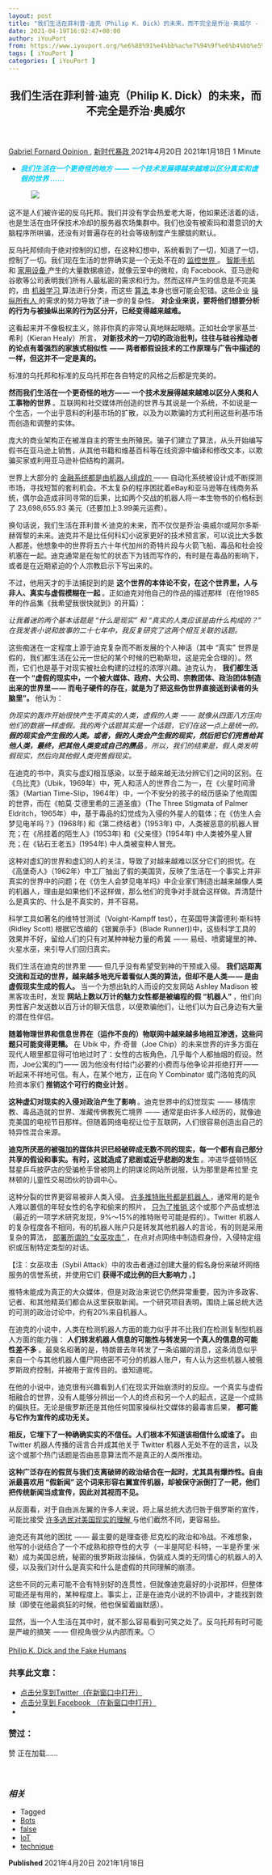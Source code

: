 ```yaml
---
layout: post
title: "我们生活在菲利普·迪克（Philip K. Dick）的未来，而不完全是乔治·奥威尔 - iYouPort"
date: 2021-04-19T16:02:47+00:00
author: iYouPort
from: https://www.iyouport.org/%e6%88%91%e4%bb%ac%e7%94%9f%e6%b4%bb%e5%9c%a8%e8%8f%b2%e5%88%a9%e6%99%ae%c2%b7%e8%bf%aa%e5%85%8b%ef%bc%88philip-k-dick%ef%bc%89%e7%9a%84%e6%9c%aa%e6%9d%a5%ef%bc%8c%e8%80%8c%e4%b8%8d%e5%ae%8c%e5%85%a8/
tags: [ iYouPort ]
categories: [ iYouPort ]
---
```


<article class="post-15821 post type-post status-publish format-standard has-post-thumbnail hentry category-opinion category-70 tag-bots tag-false tag-iot tag-technique" id="post-15821">
 <header class="entry-header">
  <h1 class="entry-title">
   我们生活在菲利普·迪克（Philip K. Dick）的未来，而不完全是乔治·奥威尔
  </h1>
 </header>
 <div class="entry-meta">
  <span class="byline">
   <a href="https://www.iyouport.org/author/gabrielfornard/" rel="author" title="由Gabriel Fornard发布">
    Gabriel Fornard
   </a>
  </span>
  <span class="cat-links">
   <a href="https://www.iyouport.org/category/opinion/" rel="category tag">
    Opinion
   </a>
   ,
   <a href="https://www.iyouport.org/category/%e6%96%b0%e6%97%b6%e4%bb%a3%e6%9a%b4%e6%94%bf/" rel="category tag">
    新时代暴政
   </a>
  </span>
  <span class="published-on">
   <time class="entry-date published" datetime="2021-04-20T00:02:47+08:00">
    2021年4月20日
   </time>
   <time class="updated" datetime="2021-01-18T21:44:22+08:00">
    2021年1月18日
   </time>
  </span>
  <span class="word-count">
   1 Minute
  </span>
 </div>
 <div class="entry-content">
  <ul>
   <li class="graf graf--p">
    <span style="color: #00ccff;">
     <em>
      <strong>
       我们生活在一个更奇怪的地方  — — 一个技术发展得越来越难以区分真实和虚假的世界 ……
      </strong>
     </em>
    </span>
   </li>
  </ul>
  <figure class="graf graf--figure">
   <img class="graf-image aligncenter jetpack-lazy-image" data-height="500" data-image-id="0*4numQnHaJaZmvBhD" data-lazy-src="https://cdn-images-1.medium.com/max/1067/0*4numQnHaJaZmvBhD?is-pending-load=1" data-width="740" src="https://cdn-images-1.medium.com/max/1067/0*4numQnHaJaZmvBhD" srcset="data:image/gif;base64,R0lGODlhAQABAIAAAAAAAP///yH5BAEAAAAALAAAAAABAAEAAAIBRAA7"/>
   <noscript>
    <img class="graf-image aligncenter" data-height="500" data-image-id="0*4numQnHaJaZmvBhD" data-width="740" src="https://cdn-images-1.medium.com/max/1067/0*4numQnHaJaZmvBhD"/>
   </noscript>
  </figure>
  <p class="graf graf--p">
   这不是人们被许诺的反乌托邦。我们并没有学会热爱老大哥，他如果还活着的话，也是生活在由环保技术冷却的服务器农场集群中。我们也没有被索玛和潜意识的大脑程序所哄骗，还没有对普遍存在的社会等级制度产生朦胧的默认。
  </p>
  <p class="graf graf--p">
   反乌托邦倾向于绝对控制的幻想，在这种幻想中，系统看到了一切，知道了一切，控制了一切。我们现在生活的世界确实是一个无处不在的
   <a class="markup--anchor markup--p-anchor" data-href="https://www.iyouport.org/category/%e7%9b%91%e8%a7%86%e4%b8%8e%e6%93%8d%e7%ba%b5/" href="https://www.iyouport.org/category/%e7%9b%91%e8%a7%86%e4%b8%8e%e6%93%8d%e7%ba%b5/" rel="noopener" target="_blank">
    监控世界
   </a>
   。
   <a class="markup--anchor markup--p-anchor" data-href="https://www.iyouport.org/%e8%ad%a6%e5%af%9f%e5%a6%82%e4%bd%95%e5%88%a9%e7%94%a8%e6%8a%97%e8%ae%ae%e8%80%85%e7%9a%84%e6%89%8b%e6%9c%ba%e8%bf%bd%e8%b8%aa%e6%af%8f%e4%b8%aa%e4%ba%ba/" href="https://www.iyouport.org/%e8%ad%a6%e5%af%9f%e5%a6%82%e4%bd%95%e5%88%a9%e7%94%a8%e6%8a%97%e8%ae%ae%e8%80%85%e7%9a%84%e6%89%8b%e6%9c%ba%e8%bf%bd%e8%b8%aa%e6%af%8f%e4%b8%aa%e4%ba%ba/" rel="noopener" target="_blank">
    智能手机
   </a>
   和
   <a class="markup--anchor markup--p-anchor" data-href="https://www.iyouport.org/%e4%bd%a0%e5%ae%b6%e5%86%b0%e7%ae%b1%e5%a6%82%e4%bd%95%e4%bd%9c%e4%b8%ba%e5%91%88%e5%a0%82%e8%af%81%e4%be%9b%ef%bc%9f/" href="https://www.iyouport.org/%e4%bd%a0%e5%ae%b6%e5%86%b0%e7%ae%b1%e5%a6%82%e4%bd%95%e4%bd%9c%e4%b8%ba%e5%91%88%e5%a0%82%e8%af%81%e4%be%9b%ef%bc%9f/" rel="noopener" target="_blank">
    家用设备
   </a>
   产生的大量数据痕迹，就像云室中的微粒，向 Facebook、亚马逊和谷歌等公司表明我们所有人最私密的需求和行为。然而这样产生的信息是不完美的，由
   <a class="markup--anchor markup--p-anchor" data-href="https://www.iyouport.org/%e6%8c%96%e6%8e%98ai%ef%bc%9a%e6%9c%ba%e5%99%a8%e5%ad%a6%e4%b9%a0%e8%ae%ad%e7%bb%83%e9%9b%86%e4%b8%ad%e7%9a%84%e5%9b%be%e5%83%8f%e6%94%bf%e6%b2%bb/" href="https://www.iyouport.org/%e6%8c%96%e6%8e%98ai%ef%bc%9a%e6%9c%ba%e5%99%a8%e5%ad%a6%e4%b9%a0%e8%ae%ad%e7%bb%83%e9%9b%86%e4%b8%ad%e7%9a%84%e5%9b%be%e5%83%8f%e6%94%bf%e6%b2%bb/" rel="noopener" target="_blank">
    机器学习
   </a>
   算法进行分类，而这些
   <a class="markup--anchor markup--p-anchor" data-href="https://www.iyouport.org/%e7%ae%97%e6%b3%95%e6%ae%96%e6%b0%91%ef%bc%9a%e4%bb%8e%e4%b8%8d%e7%9f%a5%e6%89%80%e4%ba%91%e7%9a%84%e6%b5%81%e8%a1%8c%e8%af%ad%e5%88%b0%e9%87%91%e9%92%b1%e9%a9%b1%e5%8a%a8%e7%9a%84%e6%b5%81%e8%a1%8c/" href="https://www.iyouport.org/%e7%ae%97%e6%b3%95%e6%ae%96%e6%b0%91%ef%bc%9a%e4%bb%8e%e4%b8%8d%e7%9f%a5%e6%89%80%e4%ba%91%e7%9a%84%e6%b5%81%e8%a1%8c%e8%af%ad%e5%88%b0%e9%87%91%e9%92%b1%e9%a9%b1%e5%8a%a8%e7%9a%84%e6%b5%81%e8%a1%8c/" rel="noopener" target="_blank">
    算法
   </a>
   本身也很可能会犯错。这些企业
   <a class="markup--anchor markup--p-anchor" data-href="https://www.iyouport.org/%e7%9c%8b%e4%b8%8d%e8%a7%81%e7%9a%84%e7%8b%ac%e8%a3%81/" href="https://www.iyouport.org/%e7%9c%8b%e4%b8%8d%e8%a7%81%e7%9a%84%e7%8b%ac%e8%a3%81/" rel="noopener" target="_blank">
    操纵所有人
   </a>
   的需求的努力导致了进一步的复杂性。
   <strong class="markup--strong markup--p-strong">
    对企业来说，要将他们想要分析的行为与被操纵出来的行为区分开，已经变得越来越难。
   </strong>
  </p>
  <p class="graf graf--p">
   这看起来并不像极权主义，除非你真的非常认真地眯起眼睛。正如社会学家基兰·希利（Kieran Healy）所言，
   <strong class="markup--strong markup--p-strong">
    对新技术的一刀切的政治批判，往往与硅谷推动者的论点有着强烈的家族式相似性  — — 两者都假设技术的工作原理与广告中描述的一样，但这并不一定是真的。
   </strong>
  </p>
  <p class="graf graf--p">
   标准的乌托邦和标准的反乌托邦在各自特定的风格之后都是完美的。
  </p>
  <p class="graf graf--p">
   <strong class="markup--strong markup--p-strong">
    然而我们生活在一个更奇怪的地方 — — 一个技术发展得越来越难以区分人类和人工事物的世界
   </strong>
   。互联网和社交媒体所创造的世界与其说是一个系统，不如说是一个生态，一个出乎意料的利基市场的扩散，以及为以欺骗的方式利用这些利基市场而创造和调整的实体。
  </p>
  <p class="graf graf--p">
   庞大的商业架构正在被准自主的寄生虫所殖民。骗子们建立了算法，从头开始编写假书在亚马逊上销售，从其他书籍和维基百科等在线资源中编译和修改文本，以欺骗买家或利用亚马逊补偿结构的漏洞。
  </p>
  <p class="graf graf--p">
   世界上大部分的
   <a class="markup--anchor markup--p-anchor" data-href="https://www.iyouport.org/%e8%82%a1%e5%b8%82%e7%8e%b0%e5%9c%a8%e7%94%b1%e8%ae%a1%e7%ae%97%e6%9c%ba%e3%80%81%e7%ae%97%e6%b3%95%e5%92%8c%e8%a2%ab%e5%8a%a8%e7%ae%a1%e7%90%86%e8%80%85%e8%bf%90%e8%a1%8c%ef%bc%8c%e8%bf%99%e6%84%8f/" href="https://www.iyouport.org/%e8%82%a1%e5%b8%82%e7%8e%b0%e5%9c%a8%e7%94%b1%e8%ae%a1%e7%ae%97%e6%9c%ba%e3%80%81%e7%ae%97%e6%b3%95%e5%92%8c%e8%a2%ab%e5%8a%a8%e7%ae%a1%e7%90%86%e8%80%85%e8%bf%90%e8%a1%8c%ef%bc%8c%e8%bf%99%e6%84%8f/" rel="noopener" target="_blank">
    金融系统都是由机器人组成的
   </a>
   — — 自动化系统被设计成不断探测市场，寻找短暂的套利机会。不太复杂的程序困扰着eBay和亚马逊等在线商务系统，偶尔会造成非同寻常的后果，比如两个交战的机器人将一本生物书的价格标到了 23,698,655.93 美元（还要加上3.99美元运费）。
  </p>
  <p class="graf graf--p">
   换句话说，我们生活在菲利普·K·迪克的未来，而不仅仅是乔治·奥威尔或阿尔多斯·赫胥黎的未来。迪克并不是比任何科幻小说家更好的技术预言家，可以说比大多数人都差。他想象中的世界将五六十年代加州的奇特片段与火箭飞船、毒品和社会投机塞在一起。迪克通常是在匆忙的状态下为钱而写作的，有时是在毒品的影响下，或者是在近期紧迫的个人宗教启示下写出来的。
  </p>
  <p class="graf graf--p">
   不过，他用天才的手法捕捉到的是
   <strong class="markup--strong markup--p-strong">
    这个世界的本体论不安，在这个世界里，人与非人、真实与虚假模糊在一起
   </strong>
   。正如迪克对他自己的作品的描述那样（在他1985年的作品集《我希望我很快就到》的开篇）：
  </p>
  <p class="graf graf--p">
   <em class="markup--em markup--p-em">
    让我着迷的两个基本话题是 “什么是现实” 和 “真实的人类应该是由什么构成的？” 在我发表小说和故事的二十七年中，我反复研究了这两个相互关联的话题。
   </em>
  </p>
  <p class="graf graf--p">
   这些痴迷在一定程度上源于迪克复杂而不断发展的个人神话（其中 “真实” 世界是假的，我们都生活在公元一世纪的某个时候的巴勒斯坦，这是完全合理的）。然而，它们也是基于对现实被社会构建的过程的浓厚兴趣。迪克认为，
   <strong class="markup--strong markup--p-strong">
    我们都生活在一个 “虚假的现实中，一个被大媒体、政府、大公司、宗教团体、政治团体制造出来的世界里 — — 而电子硬件的存在，就是为了把这些伪世界直接送到读者的头脑里”。
   </strong>
   他认为：
  </p>
  <p class="graf graf--p">
   <em class="markup--em markup--p-em">
    伪现实的轰炸开始很快产生不真实的人类，虚假的人类  — — 就像从四面八方压向他们的数据一样虚假。我的两个话题其实是一个话题，它们在这一点上是统一的。
   </em>
   <strong class="markup--strong markup--p-strong">
    <em class="markup--em markup--p-em">
     假的现实会产生假的人类。或者，假的人类会产生假的现实，然后把它们兜售给其他人类，最终，把其他人类变成自己的赝品
    </em>
   </strong>
   <em class="markup--em markup--p-em">
    。所以，我们的结果是，假人类发明假现实，然后向其他假人类兜售假现实。
   </em>
  </p>
  <p class="graf graf--p">
   在迪克的书中，真实与虚幻相互感染，以至于越来越无法分辨它们之间的区别。在《乌比克》（Ubik，1969年）中，死人和活人的世界合二为一，在《火星时间滑落》（Martian Time-Slip，1964年）中，一个不安分的孩子的经历感染了他周围的世界，而在《帕莫·艾德里希的三道圣痕》（The Three Stigmata of Palmer Eldritch，1965年）中，基于毒品的幻觉成为入侵的外星人的载体；在《仿生人会梦见电羊吗？》(1968年) 和《第二终结者》(1953年) 中，人类被恶意的机器人冒充；在《吊挂着的陌生人》(1953年) 和《父亲怪》(1954年) 中人类被外星人冒充；在《钻石王老五》(1954年) 中人类被变种人冒充。
  </p>
  <p class="graf graf--p">
   这种对虚幻的世界和虚幻的人的关注，导致了对越来越难以区分它们的担忧。在《高堡奇人》（1962年）中工厂抽出了假的美国货，反映了生活在一个事实上并非真实的世界中的问题；在《仿生人会梦见电羊吗》中企业家们制造出越来越像人类的机器人，理由是如果他们不这样做，那么他们的竞争对手就会这样做。弄清楚什么是真实的、什么是不真实的，并不容易。
  </p>
  <p class="graf graf--p">
   科学工具如著名的维特甘测试（Voight-Kampff test），在英国导演雷德利·斯科特 (Ridley Scott) 根据它改编的《银翼杀手》(Blade Runner))中，这些科学工具的效果并不好，留给人们的只有对某种神秘力量的希冀  — — 易经、喷雾罐里的神、火星水巫，来引导人们回归真实。
  </p>
  <p class="graf graf--p">
   我们生活在迪克的世界里 —— 但几乎没有希望受到神的干预或入侵。
   <strong class="markup--strong markup--p-strong">
    我们远距离交流和互动的世界，越来越多地充斥着看似人类的算法，但却不是人类 — — 是由虚假现实生成的假人。
   </strong>
   当一个为想出轨的人而设的交友网站 Ashley Madison 被黑客攻击时，发现
   <strong class="markup--strong markup--p-strong">
    网站上数以万计的魅力女性都是被编程的假 “机器人”
   </strong>
   ，他们向男性客户发送数以百万计的聊天信息，以便欺骗他们，让他们以为自己身边有大量的潜在性伴侣。
  </p>
  <p class="graf graf--p">
   <strong class="markup--strong markup--p-strong">
    随着物理世界和信息世界在（运作不良的）物联网中越来越多地相互渗透，这些问题只可能变得更糟。
   </strong>
   在 Ubik 中，乔·奇普（Joe Chip）的未来世界的许多方面在现代人眼里都显得可怕地过时了：女性的古板角色，几乎每个人都抽烟的假设。然而，Joe公寓的门 — — 因为他没有付给门必要的小费而与他争论并拒绝打开 — — 听起来不祥地可信。有人，在某个地方，正在向 Y Combinator 或门洛帕克的风险资本家们
   <strong class="markup--strong markup--p-strong">
    推销这个可行的商业计划
   </strong>
   。
  </p>
  <p class="graf graf--p">
   <strong class="markup--strong markup--p-strong">
    这种虚幻对现实的入侵对政治产生了影响
   </strong>
   。迪克世界中的幻觉现实  — — 移情宗教、毒品造就的世界、准藏传佛教死亡境界  — — 通常是由许多人经历的，就像迪克美国的电视节目那样。但随着网络电视让位于互联网，人们很容易创造出自己的特异性混合来源。
  </p>
  <p class="graf graf--p">
   <strong class="markup--strong markup--p-strong">
    迪克所厌恶的被强加的媒体共识已经破碎成无数不同的现实，每一个都有自己部分共享的假设和事实。有时，这就造成了悲剧或近乎悲剧的发生
   </strong>
   。冲进华盛顿特区彗星乒乓披萨店的受骗枪手曾被网上的阴谋论网站所说服，认为那里是希拉里·克林顿的儿童性交易团伙的协调中心。
  </p>
  <p class="graf graf--p">
   这种分裂的世界更容易被非人类入侵。
   <a class="markup--anchor markup--p-anchor" data-href="https://www.iyouport.org/%e5%a6%82%e4%bd%95%e5%88%86%e8%be%a8%ef%bc%9a%e6%9c%ba%e5%99%a8%e4%ba%ba%e3%80%81%e5%83%b5%e5%b0%b8%e7%bd%91%e7%bb%9c%e5%92%8c-trolls/" href="https://www.iyouport.org/%e5%a6%82%e4%bd%95%e5%88%86%e8%be%a8%ef%bc%9a%e6%9c%ba%e5%99%a8%e4%ba%ba%e3%80%81%e5%83%b5%e5%b0%b8%e7%bd%91%e7%bb%9c%e5%92%8c-trolls/" rel="noopener" target="_blank">
    许多推特账号都是机器人
   </a>
   ，通常用的是令人难以置信的年轻女性的名字和偷来的照片，
   <a class="markup--anchor markup--p-anchor" data-href="https://www.iyouport.org/%e5%a6%82%e4%bd%95%e5%8f%91%e7%8e%b0%e7%a4%be%e4%ba%a4%e5%aa%92%e4%bd%93%e4%b8%8a%e7%9a%84%e6%9c%ba%e5%99%a8%e4%ba%ba%e8%b4%a6%e6%88%b7%ef%bc%9f-12%e7%a7%8d%e6%96%b9%e6%b3%95/" href="https://www.iyouport.org/%e5%a6%82%e4%bd%95%e5%8f%91%e7%8e%b0%e7%a4%be%e4%ba%a4%e5%aa%92%e4%bd%93%e4%b8%8a%e7%9a%84%e6%9c%ba%e5%99%a8%e4%ba%ba%e8%b4%a6%e6%88%b7%ef%bc%9f-12%e7%a7%8d%e6%96%b9%e6%b3%95/" rel="noopener" target="_blank">
    只为了推销
   </a>
   这个或那个产品或想法（最近的一项学术研究发现，9%～15%的推特账号可能是假的）。Twitter 机器人的复杂程度各不相同，有的机器人账户只是转发其他机器人的言论，有的则是采用复杂的算法，
   <a class="markup--anchor markup--p-anchor" data-href="https://www.iyouport.org/%e7%bd%91%e7%bb%9c%e6%b0%b4%e5%86%9b%e5%a6%82%e4%bd%95%e4%b8%8d%e6%96%ad%e6%93%8d%e7%ba%b5%e6%82%a8%e5%9c%a8%e7%a4%be%e4%ba%a4%e5%aa%92%e4%bd%93%e4%b8%8a%e7%9c%8b%e5%88%b0%e7%9a%84%e5%86%85%e5%ae%b9/" href="https://www.iyouport.org/%e7%bd%91%e7%bb%9c%e6%b0%b4%e5%86%9b%e5%a6%82%e4%bd%95%e4%b8%8d%e6%96%ad%e6%93%8d%e7%ba%b5%e6%82%a8%e5%9c%a8%e7%a4%be%e4%ba%a4%e5%aa%92%e4%bd%93%e4%b8%8a%e7%9c%8b%e5%88%b0%e7%9a%84%e5%86%85%e5%ae%b9/" rel="noopener" target="_blank">
    部署所谓的 “女巫攻击”
   </a>
   ，在点对点网络中制造假身份，入侵特定组织或压制特定类型的对话。
  </p>
  <p class="graf graf--p">
   【注：女巫攻击（Sybil Attack）中的攻击者通过创建大量的假名身份来破坏网络服务的信誉系统，并使用它们
   <strong class="markup--strong markup--p-strong">
    获得不成比例的巨大影响力
   </strong>
   。】
  </p>
  <p class="graf graf--p">
   推特未能成为真正的大众媒体，但是对政治来说它仍然异常重要，因为许多政客、记者、和其他精英们都会从这里获取新闻。一个研究项目表明，围绕上届总统大选的可测的政治讨论中，约有20%来自机器人。
  </p>
  <p class="graf graf--p">
   在迪克的小说中，人类在检测机器人方面的能力似乎并不比我们在检测复制型机器人方面的能力强：
   <strong class="markup--strong markup--p-strong">
    人们转发机器人信息的可能性与转发另一个真人的信息的可能性差不多
   </strong>
   。最臭名昭著的是，特朗普去年转发了一条谄媚的消息，这条消息似乎来自一个与其他机器人僵尸网络密不可分的机器人账户，有人认为这些机器人被俄罗斯政府控制，并被用于宣传目的。谁知道呢。
  </p>
  <p class="graf graf--p">
   在他的小说中，迪克很有兴趣看到人们在现实开始崩溃时的反应。一个真实与虚假相融合的世界，没有人能够分辨出一个人的终点和另一个人的起点，这是一个成熟的偏执狂。无论是俄罗斯还是其他任何国家操纵社交媒体的最毒害后果，
   <strong class="markup--strong markup--p-strong">
    都可能与它作为宣传的成功无关。
   </strong>
  </p>
  <p class="graf graf--p">
   <strong class="markup--strong markup--p-strong">
    相反，它埋下了一种确确实实的不信任。人们根本不知道该相信什么或谁了。
   </strong>
   由 Twitter 机器人传播的谣言合并成其他关于 Twitter 机器人无处不在的谣言，以及这个或那个热门话题是否由恶意算法而不是真正的人类所推动。
  </p>
  <p class="graf graf--p">
   <strong class="markup--strong markup--p-strong">
    这种广泛存在的假货与我们支离破碎的政治结合在一起时，尤其具有爆炸性。自由派最喜欢用 “假新闻” 这个词来形容右翼宣传机器，却被保守派倒打了一耙，他们把传统新闻当成宣传，因此对其视而不见。
   </strong>
  </p>
  <p class="graf graf--p">
   从反面看，对于自由派左翼的许多人来说，将上届总统大选归咎于俄罗斯的宣传，可能比接受
   <a class="markup--anchor markup--p-anchor" data-href="https://www.iyouport.org/%e6%89%93%e7%a0%b4-matrix-%e7%9a%84%e8%b7%af%ef%bd%9e%e4%b8%8eiyp%e5%af%b9%e8%af%9d2020%ef%bc%9a%e5%85%b3%e4%ba%8e%e4%b8%ad%e5%9b%bd%e5%92%8c%e7%be%8e%e5%9b%bd/" href="https://www.iyouport.org/%e6%89%93%e7%a0%b4-matrix-%e7%9a%84%e8%b7%af%ef%bd%9e%e4%b8%8eiyp%e5%af%b9%e8%af%9d2020%ef%bc%9a%e5%85%b3%e4%ba%8e%e4%b8%ad%e5%9b%bd%e5%92%8c%e7%be%8e%e5%9b%bd/" rel="noopener" target="_blank">
    许多选民对美国现实的理解
   </a>
   与他们截然不同，更容易些。
  </p>
  <p class="graf graf--p">
   迪克还有其他的困扰  — — 最主要的是理查德·尼克松的政治和冷战。不难想象，他写的小说结合了一个不成熟和掠夺性的大亨（一半是阿尼·科特，一半是乔里·米勒）成为美国总统，秘密的俄罗斯政治操纵，伪装成人类的无同情心的机器人的入侵，以及我们对什么是真实和什么是虚假的共同理解的崩溃。
  </p>
  <p class="graf graf--p">
   这些不同的元素可能不会有特别好的连贯性，但就像迪克最好的小说那样，但整体可能还是有用的，某种程度上。事实上，正是在迪克小说的不协调中，才能找到救赎（即使在他最疯狂的时候，他也保留着幽默感）。
  </p>
  <p class="graf graf--p">
   显然，当一个人生活在其中时，就不那么容易看到可笑之处了。反乌托邦有时可能是严峻的搞笑  — — 但视角很少从内部而来。⚪️
  </p>
  <p class="graf graf--p">
   <a class="markup--anchor markup--p-anchor" data-href="http://bostonreview.net/literature-culture-arts-society/henry-farrell-philip-k-dick-and-fake-humans" href="https://bostonreview.net/literature-culture-arts-society/henry-farrell-philip-k-dick-and-fake-humans" rel="noopener" target="_blank">
    Philip K. Dick and the Fake Humans
   </a>
  </p>
  <div id="atatags-1611829871-60afa2072af24">
  </div>
  <div class="sharedaddy sd-sharing-enabled">
   <div class="robots-nocontent sd-block sd-social sd-social-icon sd-sharing">
    <h3 class="sd-title">
     共享此文章：
    </h3>
    <div class="sd-content">
     <ul>
      <li class="share-twitter">
       <a class="share-twitter sd-button share-icon no-text" data-shared="sharing-twitter-15821" href="https://www.iyouport.org/%e6%88%91%e4%bb%ac%e7%94%9f%e6%b4%bb%e5%9c%a8%e8%8f%b2%e5%88%a9%e6%99%ae%c2%b7%e8%bf%aa%e5%85%8b%ef%bc%88philip-k-dick%ef%bc%89%e7%9a%84%e6%9c%aa%e6%9d%a5%ef%bc%8c%e8%80%8c%e4%b8%8d%e5%ae%8c%e5%85%a8/?share=twitter" rel="nofollow noopener noreferrer" target="_blank" title="点击分享到Twitter">
        <span>
        </span>
        <span class="sharing-screen-reader-text">
         点击分享到Twitter（在新窗口中打开）
        </span>
       </a>
      </li>
      <li class="share-facebook">
       <a class="share-facebook sd-button share-icon no-text" data-shared="sharing-facebook-15821" href="https://www.iyouport.org/%e6%88%91%e4%bb%ac%e7%94%9f%e6%b4%bb%e5%9c%a8%e8%8f%b2%e5%88%a9%e6%99%ae%c2%b7%e8%bf%aa%e5%85%8b%ef%bc%88philip-k-dick%ef%bc%89%e7%9a%84%e6%9c%aa%e6%9d%a5%ef%bc%8c%e8%80%8c%e4%b8%8d%e5%ae%8c%e5%85%a8/?share=facebook" rel="nofollow noopener noreferrer" target="_blank" title="点击分享到 Facebook ">
        <span>
        </span>
        <span class="sharing-screen-reader-text">
         点击分享到 Facebook （在新窗口中打开）
        </span>
       </a>
      </li>
      <li class="share-end">
      </li>
     </ul>
    </div>
   </div>
  </div>
  <div class="sharedaddy sd-block sd-like jetpack-likes-widget-wrapper jetpack-likes-widget-unloaded" data-name="like-post-frame-161182987-15821-60afa2072b62d" data-src="https://widgets.wp.com/likes/#blog_id=161182987&amp;post_id=15821&amp;origin=www.iyouport.org&amp;obj_id=161182987-15821-60afa2072b62d" id="like-post-wrapper-161182987-15821-60afa2072b62d">
   <h3 class="sd-title">
    赞过：
   </h3>
   <div class="likes-widget-placeholder post-likes-widget-placeholder" style="height: 55px;">
    <span class="button">
     <span>
      赞
     </span>
    </span>
    <span class="loading">
     正在加载……
    </span>
   </div>
   <span class="sd-text-color">
   </span>
   <a class="sd-link-color">
   </a>
  </div>
  <div class="jp-relatedposts" id="jp-relatedposts">
   <h3 class="jp-relatedposts-headline">
    <em>
     相关
    </em>
   </h3>
  </div>
 </div>
 <div class="entry-footer">
  <ul class="post-tags light-text">
   <li>
    Tagged
   </li>
   <li>
    <a href="https://www.iyouport.org/tag/bots/" rel="tag">
     Bots
    </a>
   </li>
   <li>
    <a href="https://www.iyouport.org/tag/false/" rel="tag">
     false
    </a>
   </li>
   <li>
    <a href="https://www.iyouport.org/tag/iot/" rel="tag">
     IoT
    </a>
   </li>
   <li>
    <a href="https://www.iyouport.org/tag/technique/" rel="tag">
     technique
    </a>
   </li>
  </ul>
 </div>
 <div class="entry-author-wrapper">
  <div class="site-posted-on">
   <strong>
    Published
   </strong>
   <time class="entry-date published" datetime="2021-04-20T00:02:47+08:00">
    2021年4月20日
   </time>
   <time class="updated" datetime="2021-01-18T21:44:22+08:00">
    2021年1月18日
   </time>
  </div>
 </div>
</article>


